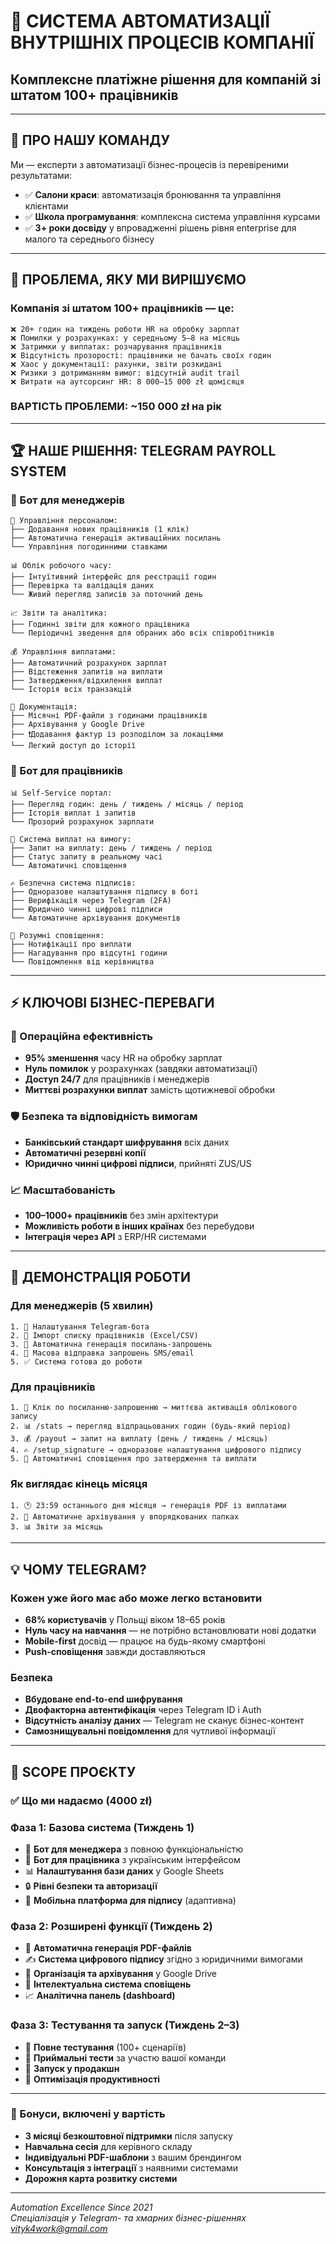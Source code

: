 # 🚀 СИСТЕМА АВТОМАТИЗАЦІЇ ВНУТРІШНІХ ПРОЦЕСІВ КОМПАНІЇ
## Комплексне платіжне рішення для компаній зі штатом 100+ працівників

---

## 👋 **ПРО НАШУ КОМАНДУ**

Ми — експерти з автоматизації бізнес-процесів із перевіреними результатами:
- ✅ **Салони краси**: автоматизація бронювання та управління клієнтами
- ✅ **Школа програмування**: комплексна система управління курсами
- ✅ **3+ роки досвіду** у впровадженні рішень рівня enterprise для малого та середнього бізнесу

---

## 🎯 **ПРОБЛЕМА, ЯКУ МИ ВИРІШУЄМО**

### Компанія зі штатом 100+ працівників — це:
```
❌ 20+ годин на тиждень роботи HR на обробку зарплат
❌ Помилки у розрахунках: у середньому 5–8 на місяць
❌ Затримки у виплатах: розчарування працівників
❌ Відсутність прозорості: працівники не бачать своїх годин
❌ Хаос у документації: рахунки, звіти розкидані
❌ Ризики з дотриманням вимог: відсутній audit trail
❌ Витрати на аутсорсинг HR: 8 000–15 000 zł щомісяця
```

### **ВАРТІСТЬ ПРОБЛЕМИ**: ~150 000 zł на рік

---

## 🏆 **НАШЕ РІШЕННЯ: TELEGRAM PAYROLL SYSTEM**

### **📱 Бот для менеджерів**
```
🔧 Управління персоналом:
├── Додавання нових працівників (1 клік)
├── Автоматична генерація активаційних посилань
└── Управління погодинними ставками

📊 Облік робочого часу:
├── Інтуїтивний інтерфейс для реєстрації годин
├── Перевірка та валідація даних
└── Живий перегляд записів за поточний день

📈 Звіти та аналітика:
├── Годинні звіти для кожного працівника
└── Періодичні зведення для обраних або всіх співробітників

💰 Управління виплатами:
├── Автоматичний розрахунок зарплат
├── Відстеження запитів на виплати
├── Затвердження/відхилення виплат
└── Історія всіх транзакцій

📄 Документація:
├── Місячні PDF-файли з годинами працівників
├── Архівування у Google Drive
├── ❗️Додавання фактур із розподілом за локаціями
└── Легкий доступ до історії
```

### **👥 Бот для працівників**
```
📊 Self-Service портал:
├── Перегляд годин: день / тиждень / місяць / період
├── Історія виплат і запитів
└── Прозорий розрахунок зарплати

💸 Система виплат на вимогу:
├── Запит на виплату: день / тиждень / період
├── Статус запиту в реальному часі
└── Автоматичні сповіщення

✍️ Безпечна система підписів:
├── Одноразове налаштування підпису в боті
├── Верифікація через Telegram (2FA)
├── Юридично чинні цифрові підписи
└── Автоматичне архівування документів

🔔 Розумні сповіщення:
├── Нотифікації про виплати
├── Нагадування про відсутні години
└── Повідомлення від керівництва
```

---

## ⚡ **КЛЮЧОВІ БІЗНЕС-ПЕРЕВАГИ**

### **🚀 Операційна ефективність**
- **95% зменшення** часу HR на обробку зарплат
- **Нуль помилок** у розрахунках (завдяки автоматизації)
- **Доступ 24/7** для працівників і менеджерів
- **Миттєві розрахунки виплат** замість щотижневої обробки

### **🛡️ Безпека та відповідність вимогам**
- **Банківський стандарт шифрування** всіх даних
- **Автоматичні резервні копії**
- **Юридично чинні цифрові підписи**, прийняті ZUS/US

### **📈 Масштабованість**
- **100–1000+ працівників** без змін архітектури
- **Можливість роботи в інших країнах** без перебудови
- **Інтеграція через API** з ERP/HR системами

---

## 🎨 **ДЕМОНСТРАЦІЯ РОБОТИ**
### **Для менеджерів (5 хвилин)**
```
1. 📱 Налаштування Telegram-бота
2. 👥 Імпорт списку працівників (Excel/CSV)
3. 🔗 Автоматична генерація посилань-запрошень
4. 📧 Масова відправка запрошень SMS/email
5. ✅ Система готова до роботи
```

### **Для працівників**
```
1. 📱 Клік по посиланню-запрошенню → миттєва активація облікового запису
2. 📊 /stats → перегляд відпрацьованих годин (будь-який період)
3. 💰 /payout → запит на виплату (день / тиждень / місяць)
4. ✍️ /setup_signature → одноразове налаштування цифрового підпису
5. 🔔 Автоматичні сповіщення про затвердження та виплати
```

### **Як виглядає кінець місяця**
```
1. 🕐 23:59 останнього дня місяця → генерація PDF із виплатами
2. 📁 Автоматичне архівування у впорядкованих папках
3. 📊 Звіти за місяць
```

---

## 💡 **ЧОМУ TELEGRAM?**

### **Кожен уже його має або може легко встановити**
- **68% користувачів** у Польщі віком 18–65 років
- **Нуль часу на навчання** — не потрібно встановлювати нові додатки
- **Mobile-first** досвід — працює на будь-якому смартфоні
- **Push-сповіщення** завжди доставляються

### **Безпека**
- **Вбудоване end-to-end шифрування**
- **Двофакторна автентифікація** через Telegram ID i Auth
- **Відсутність аналізу даних** — Telegram не сканує бізнес-контент
- **Самознищувальні повідомлення** для чутливої інформації

---

## 🏁 **SCOPE ПРОЄКТУ**

### **✅ Що ми надаємо (4000 zł)**

### **Фаза 1: Базова система (Тиждень 1)**
- 🤖 **Бот для менеджера** з повною функціональністю  
- 👥 **Бот для працівника** з українським інтерфейсом  
- 📊 **Налаштування бази даних** у Google Sheets  
- 🔒 **Рівні безпеки та авторизації**  
- 📱 **Мобільна платформа для підпису** (адаптивна)  

### **Фаза 2: Розширені функції (Тиждень 2)**
- 📄 **Автоматична генерація PDF-файлів**  
- ✍️ **Система цифрового підпису** згідно з юридичними вимогами  
- 📁 **Організація та архівування** у Google Drive  
- 🔔 **Інтелектуальна система сповіщень**  
- 📈 **Аналітична панель (dashboard)**  

### **Фаза 3: Тестування та запуск (Тиждень 2–3)**
- 🧪 **Повне тестування** (100+ сценаріїв)  
- 👥 **Приймальні тести** за участю вашої команди  
- 🚀 **Запуск у продакшн**  
- 🎯 **Оптимізація продуктивності**  

---

### **🎁 Бонуси, включені у вартість**
- **3 місяці безкоштовної підтримки** після запуску  
- **Навчальна сесія** для керівного складу  
- **Індивідуальні PDF-шаблони** з вашим брендингом  
- **Консультація з інтеграції** з наявними системами  
- **Дорожня карта розвитку системи**  

---

*Automation Excellence Since 2021*  
*Спеціалізація у Telegram- та хмарних бізнес-рішеннях*
*vityk4work@gmail.com*
